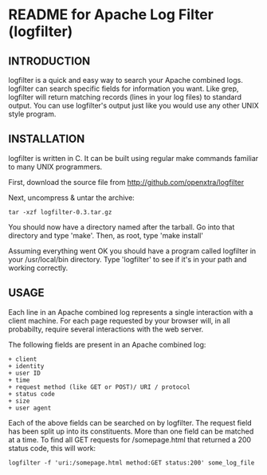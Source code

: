 README for Apache Log Filter (logfilter)
========================================

INTRODUCTION
------------

logfilter is a quick and easy way to search your Apache combined logs.
logfilter can search specific fields for information you want.  Like
grep, logfilter will return matching records (lines in your log files)
to standard output.  You can use logfilter's output just like you
would use any other UNIX style program.

INSTALLATION
------------

logfilter is written in C.  It can be built using regular make commands
familiar to many UNIX programmers.

First, download the source file from http://github.com/openxtra/logfilter

Next, uncompress & untar the archive:

	tar -xzf logfilter-0.3.tar.gz

You should now have a directory named after the tarball.  Go into
that directory and type 'make'.  Then, as root, type 'make install'

Assuming everything went OK you should have a program called logfilter
in your /usr/local/bin directory.  Type 'logfilter' to see if it's in
your path and working correctly.

USAGE
-----

Each line in an Apache combined log represents a single interaction
with a client machine.  For each page requested by your browser will,
in all probabilty, require several interactions with the web server.

The following fields are present in an Apache combined log:

	+ client
	+ identity
	+ user ID
	+ time
	+ request method (like GET or POST)/ URI / protocol
	+ status code
	+ size
	+ user agent

Each of the above fields can be searched on by logfilter.  The request
field has been split up into its constituents.  More than one field
can be matched at a time.  To find all GET requests for /somepage.html
that returned a 200 status code, this will work:

	logfilter -f 'uri:/somepage.html method:GET status:200' some_log_file 


